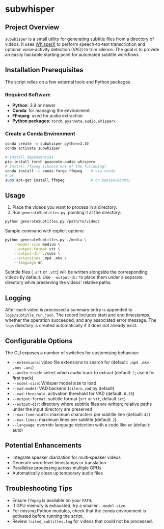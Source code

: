 # subwhisper

## Project Overview

`subwhisper` is a small utility for generating subtitle files from a
directory of videos.  It uses
[WhisperX](https://github.com/m-bain/whisperX) to perform speech-to-text
transcription and optional voice‑activity detection (VAD) to trim
silence.  The goal is to provide an easily hackable starting point for
automated subtitle workflows.

## Installation Prerequisites

The script relies on a few external tools and Python packages.

### Required Software

- **Python**: 3.9 or newer
- **Conda**: for managing the environment
- **FFmpeg**: used for audio extraction
- **Python packages**: `torch`, `pyannote.audio`, `whisperx`

### Create a Conda Environment

```bash
conda create -n subwhisper python=3.10
conda activate subwhisper

# Install dependencies
pip install torch pyannote.audio whisperx
# Install ffmpeg (choose one of the following)
conda install -c conda-forge ffmpeg    # via conda
# or
sudo apt-get install ffmpeg            # on Debian/Ubuntu
```

## Usage

1. Place the videos you want to process in a directory.
2. Run `generateSubtitles.py`, pointing it at the directory:

```bash
python generateSubtitles.py /path/to/videos
```

Sample command with explicit options:

```bash
python generateSubtitles.py ./media \
    --model-size medium \
    --output-format vtt \
    --output-dir ./subs \
    --extensions .mp4 .mkv \
    --language en
```

Subtitle files (`.srt` or `.vtt`) will be written alongside the
corresponding videos by default.  Use `--output-dir` to place them under a
separate directory while preserving the videos' relative paths.

## Logging

After each video is processed a summary entry is appended to
`logs/subtitle_run.json`. The record includes start and end timestamps,
whether the operation succeeded, and any associated error message. The
`logs` directory is created automatically if it does not already exist.

## Configurable Options

The CLI exposes a number of switches for customising behaviour:

- `--extensions`: video file extensions to search for (default: `.mp4 .mkv .mov .avi`)
- `--audio-track`: select which audio track to extract (default: `1`; use `0` for first track)
- `--model-size`: Whisper model size to load
- `--vad-model`: VAD backend (`silero_vad` by default)
- `--vad-threshold`: activation threshold for VAD (default: `0.35`)
- `--output-format`: subtitle format (`srt` or `vtt`, default `srt`)
- `--output-dir`: directory where subtitle files are written; relative paths
  under the input directory are preserved
- `--max-line-width`: maximum characters per subtitle line (default: `42`)
- `--max-lines`: maximum lines per subtitle (default: `2`)
- `--language`: override language detection with a code like `en` (default: auto)

## Potential Enhancements

- Integrate speaker diarization for multi‑speaker videos
- Generate word‑level timestamps or translation
- Parallelise processing across multiple GPUs
- Automatically clean up temporary audio files

## Troubleshooting Tips

- Ensure `ffmpeg` is available on your `PATH`.
- If GPU memory is exhausted, try a smaller `--model-size`.
- For missing Python modules, check that the conda environment is
  activated before running the script.
- Review `failed_subtitles.log` for videos that could not be processed.

